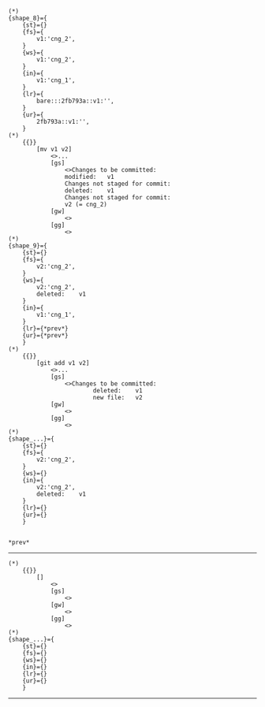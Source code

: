     (*)            
    {shape_8}={
        {st}={}
        {fs}={
            v1:'cng_2',
        }
        {ws}={
            v1:'cng_2',
        }
        {in}={
            v1:'cng_1',
        }
        {lr}={
            bare:::2fb793a::v1:'',
        }
        {ur}={
            2fb793a::v1:'',
        }
    (*)
        {{}}
            [mv v1 v2]
                <>...
                [gs]
                    <>Changes to be committed:
                    modified:   v1
                    Changes not staged for commit:
                    deleted:    v1
                    Changes not staged for commit:
                    v2 (= cng_2)
                [gw]
                    <>
                [gg]
                    <>
    (*)            
    {shape_9}={
        {st}={}
        {fs}={
            v2:'cng_2',
        }
        {ws}={
            v2:'cng_2',
            deleted:    v1
        }
        {in}={
            v1:'cng_1',
        }
        {lr}={*prev*}
        {ur}={*prev*}
        }
    (*)
        {{}}
            [git add v1 v2]
                <>...
                [gs]
                    <>Changes to be committed:
                            deleted:    v1
                            new file:   v2
                [gw]
                    <>
                [gg]
                    <>
    (*)            
    {shape_...}={
        {st}={}
        {fs}={
            v2:'cng_2',
        }
        {ws}={}
        {in}={
            v2:'cng_2',
            deleted:    v1
        }
        {lr}={}
        {ur}={}
        }
    

    *prev*

-------------------------------
    (*)
        {{}}
            []
                <>
                [gs]
                    <>
                [gw]
                    <>
                [gg]
                    <>
    (*)            
    {shape_...}={
        {st}={}
        {fs}={}
        {ws}={}
        {in}={}
        {lr}={}
        {ur}={}
        }
-------------------------------
